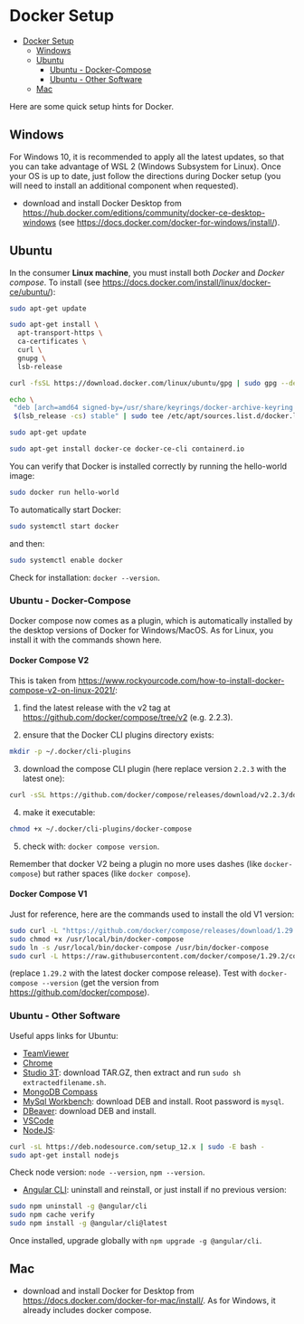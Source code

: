 # Docker Setup

- [Docker Setup](#docker-setup)
  - [Windows](#windows)
  - [Ubuntu](#ubuntu)
    - [Ubuntu - Docker-Compose](#ubuntu---docker-compose)
    - [Ubuntu - Other Software](#ubuntu---other-software)
  - [Mac](#mac)

Here are some quick setup hints for Docker.

## Windows

For Windows 10, it is recommended to apply all the latest updates, so that you can take advantage of WSL 2 (Windows Subsystem for Linux). Once your OS is up to date, just follow the directions during Docker setup (you will need to install an additional component when requested).

- download and install Docker Desktop from <https://hub.docker.com/editions/community/docker-ce-desktop-windows> (see <https://docs.docker.com/docker-for-windows/install/>).

## Ubuntu

In the consumer __Linux machine__, you must install both *Docker* and *Docker compose*. To install (see <https://docs.docker.com/install/linux/docker-ce/ubuntu/>):

```bash
sudo apt-get update

sudo apt-get install \
  apt-transport-https \
  ca-certificates \
  curl \
  gnupg \
  lsb-release

curl -fsSL https://download.docker.com/linux/ubuntu/gpg | sudo gpg --dearmor -o /usr/share/keyrings/docker-archive-keyring.gpg

echo \
 "deb [arch=amd64 signed-by=/usr/share/keyrings/docker-archive-keyring.gpg] https://download.docker.com/linux/ubuntu \
 $(lsb_release -cs) stable" | sudo tee /etc/apt/sources.list.d/docker.list > /dev/null

sudo apt-get update

sudo apt-get install docker-ce docker-ce-cli containerd.io
```

You can verify that Docker is installed correctly by running the hello-world image:

```bash
sudo docker run hello-world
```

To automatically start Docker:

```bash
sudo systemctl start docker
```

and then:

```bash
sudo systemctl enable docker
```

Check for installation: `docker --version`.

### Ubuntu - Docker-Compose

Docker compose now comes as a plugin, which is automatically installed by the desktop versions of Docker for Windows/MacOS. As for Linux, you install it with the commands shown here.

#### Docker Compose V2

This is taken from <https://www.rockyourcode.com/how-to-install-docker-compose-v2-on-linux-2021/>:

1. find the latest release with the v2 tag at <https://github.com/docker/compose/tree/v2> (e.g. 2.2.3).

2. ensure that the Docker CLI plugins directory exists:

```bash
mkdir -p ~/.docker/cli-plugins
```

3. download the compose CLI plugin (here replace version `2.2.3` with the latest one):

```bash
curl -sSL https://github.com/docker/compose/releases/download/v2.2.3/docker-compose-linux-x86_64 -o ~/.docker/cli-plugins/docker-compose
```

4. make it executable:

```bash
chmod +x ~/.docker/cli-plugins/docker-compose
```

5. check with: `docker compose version`.

Remember that docker V2 being a plugin no more uses dashes (like `docker-compose`) but rather spaces (like `docker compose`).

#### Docker Compose V1

Just for reference, here are the commands used to install the old V1 version:

```bash
sudo curl -L "https://github.com/docker/compose/releases/download/1.29.2/docker-compose-$(uname -s)-$(uname -m)" -o /usr/local/bin/docker-compose
sudo chmod +x /usr/local/bin/docker-compose
sudo ln -s /usr/local/bin/docker-compose /usr/bin/docker-compose
sudo curl -L https://raw.githubusercontent.com/docker/compose/1.29.2/contrib/completion/bash/docker-compose -o /etc/bash_completion.d/docker-compose
```

(replace `1.29.2` with the latest docker compose release). Test with `docker-compose --version` (get the version from <https://github.com/docker/compose>).

### Ubuntu - Other Software

Useful apps links for Ubuntu:

- [TeamViewer](https://www.teamviewer.com/en/download/linux/)
- [Chrome](https://www.google.com/intl/en-US/chrome/)
- [Studio 3T](https://studio3t.com/download/): download TAR.GZ, then extract and run `sudo sh extractedfilename.sh`.
- [MongoDB Compass](https://www.mongodb.com/download-center?jmp=nav#compass)
- [MySql Workbench](https://dev.mysql.com/downloads/workbench/): download DEB and install. Root password is `mysql`.
- [DBeaver](https://dbeaver.io/download/): download DEB and install.
- [VSCode](https://code.visualstudio.com/download)
- [NodeJS](https://www.digitalocean.com/community/tutorials/how-to-install-node-js-on-ubuntu-16-04):

```bash
curl -sL https://deb.nodesource.com/setup_12.x | sudo -E bash -
sudo apt-get install nodejs
```

Check node version: `node --version`, `npm --version`.

- [Angular CLI](https://tecadmin.net/install-angular-on-ubuntu/): uninstall and reinstall, or just install if no previous version:

```bash
sudo npm uninstall -g @angular/cli
sudo npm cache verify
sudo npm install -g @angular/cli@latest
```

Once installed, upgrade globally with `npm upgrade -g @angular/cli`.

## Mac

- download and install Docker for Desktop from <https://docs.docker.com/docker-for-mac/install/>. As for Windows, it already includes docker compose.
